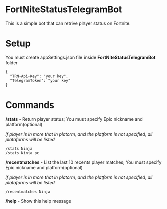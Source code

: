 # FortNiteStatusTelegramBot

This is a simple bot that can retrive player status on Fortnite.

# Setup

You must create appSettings.json file inside **FortNiteStatusTelegramBot** folder

    {
      "TRN-Api-Key": "your key",
      "TelegramToken": "your key"
    }

# Commands

**/stats** - Return player status; You must specify Epic nickname and platform(optional)

_if player is in more that in platorm, and the platform is not specified, all plataforms will be listed_

    /stats Ninja
    /stats Ninja pc

**/recentmatches** - List the last 10 recents player matches; You must specify Epic nickname and platform(optional)

_if player is in more that in platorm, and the platform is not specified, all plataforms will be listed_

    /recentmatches Ninja

**/help** - Show this help message
